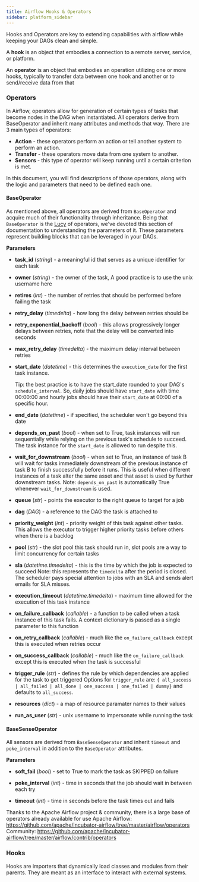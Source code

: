 ```yaml
---
title: Airflow Hooks & Operators
sidebar: platform_sidebar
---
```

Hooks and Operators are key to extending capabilities with airflow while keeping your DAGs clean and simple.

A **hook** is an object that embodies a connection to a remote server, service, or platform.

An **operator** is an object that embodies an operation utilizing one or more hooks, typically to transfer data between one hook and another or to send/receive data from that

### Operators
In Airflow, operators allow for generation of certain types of tasks that become nodes in the DAG when instantiated. All operators derive from BaseOperator and inherit many attributes and methods that way. There are 3 main types of operators:
  * **Action** - these operators perform an action or tell another system to perform an action.
  * **Transfer** - these operators move data from one system to another.
  * **Sensors** - this type of operator will keep running until a certain criterion is met.


In this document, you will find descriptions of those operators, along with the logic and parameters that need to be defined each one.

#### BaseOperator
As mentioned above, all operators are derived from `BaseOperator` and acquire much of their functionality through inheritance. Being that `BaseOperator` is the [Lucy](https://en.wikipedia.org/wiki/Lucy_(Australopithecus)) of operators, we've devoted this section of documentation to understanding the parameters of it. These parameters represent building blocks that can be leveraged in your DAGs.

**Parameters**

  * **task_id** (_string_) - a meaningful id that serves as a unique identifier for each task

  * **owner** (_string_) - the owner of the task, A good practice is to use the unix username here
  
  * **retires** (_int_) - the number of retries that should be performed before failing the task
  
  * **retry_delay** (_timedelta_) - how long the delay between retries should be
  
  * **retry_exponential_backoff** (_bool_) - this allows progressively longer delays between retries, note that the delay will be converted into seconds
  
  * **max_retry_delay** (_timedelta_) - the maximum delay interval between retries
  
  * **start_date** (_datetime_) - this determines the `execution_date` for the first task instance.
  
      Tip: the best practice is to have the start_date rounded to your DAG's `schedule_interval`. So, daily jobs should have `start_date` with time 00:00:00 and hourly jobs should have their `start_date` at 00:00 of a specific hour.
  
  * **end_date** (_datetime_) - if specified, the scheduler won't go beyond this date
  
  * **depends_on_past** (_bool_) - when set to True, task instances will run sequentially while relying on the previous task's schedule to succeed. The task instance for the `start_date` is allowed to run despite this.
  
  * **wait_for_downstream** (_bool_) - when set to True, an instance of task B will wait for tasks immediately downstream of the previous instance of task B to finish successfully before it runs. This is useful when different instances of a task alter the same asset and that asset is used by further downstream tasks.
      Note: `depends_on_past` is automatically True whenever `wait_for_downstream` is used.
  
  * **queue** (_str_) - points the executor to the right queue to target for a job
  
  * **dag** (_DAG_) - a reference to the DAG the task is attached to
  
  * **priority_weight** (_int_) - priority weight of this task against other tasks. This allows the executor to trigger higher priority tasks before others when there is a backlog
  
  * **pool** (_str_) - the slot pool this task should run in, slot pools are a way to limit concurrency for certain tasks
  
  * **sla** (_datetime.timedelta_) - this is the time by which the job is expected to succeed
      Note: this represents the `timedelta` after the period is closed. The scheduler pays special attention to jobs with an SLA and sends alert emails for SLA misses.
  
  * **execution_timeout** (_datetime.timedelta_) - maximum time allowed for the execution of this task instance
  
  * **on_failure_callback** (_callable_) - a function to be called when a task instance of this task fails. A context dictionary is passed as a single parameter to this function
  
  * **on_retry_callback** (_callable_) - much like the `on_failure_callback` except this is executed when retries occur
  
  * **on_success_callback** (_callable_) - much like the `on_failure_callback` except this is executed when the task is successful
  
  * **trigger_rule** (_str_) - defines the rule by which dependencies are applied for the task to get triggered
      Options for `trigger_rule` are: `{ all_success | all_failed | all_done | one_success | one_failed | dummy}` and defaults to `all_success`.
  
  * **resources** (_dict_) - a map of resource paramater names to their values
  
  * **run_as_user** (_str_) - unix username to impersonate while running the task

#### BaseSenseOperator

  All sensors are derived from `BaseSenseOperator` and inherit `timeout` and `poke_interval` in addition to the `BaseOperator` attributes.

  **Parameters**

  * **soft_fail** (_bool_) - set to True to mark the task as SKIPPED on failure

  * **poke_interval** (_int_) - time in seconds that the job should wait in between each try

  * **timeout** (_int_) - time in seconds before the task times out and fails

  Thanks to the Apache Airflow project & community, there is a large base of operators already available for use
      Apache Airflow: https://github.com/apache/incubator-airflow/tree/master/airflow/operators
      Community: https://github.com/apache/incubator-airflow/tree/master/airflow/contrib/operators

### Hooks
  
  Hooks are importers that dynamically load classes and modules from their parents. They are meant as an interface to interact with external systems.